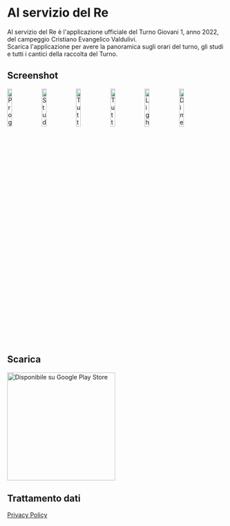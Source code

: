 # Al servizio del Re

Al servizio del Re è l'applicazione ufficiale del Turno Giovani 1, anno 2022, del campeggio Cristiano Evangelico Valdulivi.  
Scarica l'applicazione per avere la panoramica sugli orari del turno, gli studi e tutti i cantici della raccolta del Turno.

## Screenshot

<div>
  <img src="https://user-images.githubusercontent.com/90036768/182560202-7d024b28-2d4b-43fa-b04e-0e1fd4b058cc.png" alt="Programma giornaliero" width="15%">
  <img src="https://user-images.githubusercontent.com/90036768/182560222-2e3a132b-65bc-476f-86e6-6c73572d2cc7.png" alt="Studi biblici e foto dal turno" width="15%">
  <img src="https://user-images.githubusercontent.com/90036768/182560233-aa55c20f-6ea2-4e1b-ab15-420b1960922d.png" alt="Tutti i cantici del turno" width="15%">
  <img src="https://user-images.githubusercontent.com/90036768/182560241-4ccb83cd-863e-4f36-a2b9-bb27d9a6eb52.png" alt="Tutti i cantici del turno" width="15%">
  <img src="https://user-images.githubusercontent.com/90036768/182560248-056ecee6-8e59-4ac9-a19a-ab54e95ec2a3.png" alt="Light mode e dark mode" width="15%">
  <img src="https://user-images.githubusercontent.com/90036768/182560254-6b8ac69f-2b8e-43f0-a3d1-44605a6a016a.png" alt="Dimensione carattere e interlina modificabili" width="15%">
</div>

## Scarica

<a href="https://play.google.com/store/apps/details?id=com.davidebelvisi.innario_campeggio" target="_blank"><img src="https://user-images.githubusercontent.com/90036768/182561881-b812ae5b-dc18-4958-868a-460b585b032f.png" alt="Disponibile su Google Play Store" width="250px"></a>

## Trattamento dati

[Privacy Policy](privacy-policy.md)
